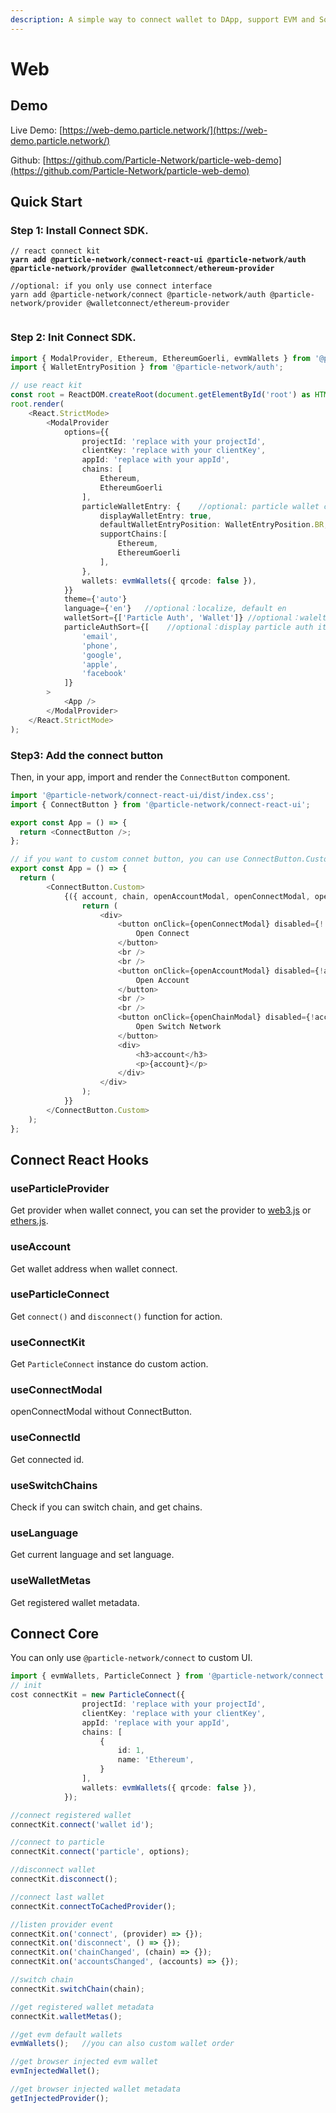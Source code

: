 ```yaml
---
description: A simple way to connect wallet to DApp, support EVM and Solana chains.
---
```


# Web

## Demo

Live Demo: [https://web-demo.particle.network/](https://web-demo.particle.network/)

Github: [https://github.com/Particle-Network/particle-web-demo](https://github.com/Particle-Network/particle-web-demo)



## Quick Start

### Step 1: Install Connect SDK.

<pre class="language-bash"><code class="lang-bash">// react connect kit
<strong>yarn add @particle-network/connect-react-ui @particle-network/auth @particle-network/provider @walletconnect/ethereum-provider
</strong>
//optional: if you only use connect interface
yarn add @particle-network/connect @particle-network/auth @particle-network/provider @walletconnect/ethereum-provider

</code></pre>

### Step 2: Init Connect SDK.

```typescript
import { ModalProvider, Ethereum, EthereumGoerli, evmWallets } from '@particle-network/connect-react-ui';
import { WalletEntryPosition } from '@particle-network/auth';

// use react kit
const root = ReactDOM.createRoot(document.getElementById('root') as HTMLElement);
root.render(
    <React.StrictMode>
        <ModalProvider
            options={{
                projectId: 'replace with your projectId',
                clientKey: 'replace with your clientKey',
                appId: 'replace with your appId',
                chains: [
                    Ethereum,
                    EthereumGoerli
                ],
                particleWalletEntry: {    //optional: particle wallet config
                    displayWalletEntry: true,
                    defaultWalletEntryPosition: WalletEntryPosition.BR,
                    supportChains:[
                        Ethereum,
                        EthereumGoerli
                    ],
                },
                wallets: evmWallets({ qrcode: false }),
            }}
            theme={'auto'}
            language={'en'}   //optional：localize, default en
            walletSort={['Particle Auth', 'Wallet']} //optional：walelt order
            particleAuthSort={[    //optional：display particle auth items and order
                'email',
                'phone',
                'google',
                'apple',
                'facebook'
            ]}
        >
            <App />
        </ModalProvider>
    </React.StrictMode>
);
```

### Step3: Add the connect button

Then, in your app, import and render the `ConnectButton` component.

```typescript
import '@particle-network/connect-react-ui/dist/index.css';
import { ConnectButton } from '@particle-network/connect-react-ui';

export const App = () => {
  return <ConnectButton />;
};

// if you want to custom connet button, you can use ConnectButton.Custom.
export const App = () => {
  return (
        <ConnectButton.Custom>
            {({ account, chain, openAccountModal, openConnectModal, openChainModal, accountLoading }) => {
                return (
                    <div>
                        <button onClick={openConnectModal} disabled={!!account}>
                            Open Connect
                        </button>
                        <br />
                        <br />
                        <button onClick={openAccountModal} disabled={!account}>
                            Open Account
                        </button>
                        <br />
                        <br />
                        <button onClick={openChainModal} disabled={!account}>
                            Open Switch Network
                        </button>
                        <div>
                            <h3>account</h3>
                            <p>{account}</p>
                        </div>
                    </div>
                );
            }}
        </ConnectButton.Custom>
    );
};

```

## Connect React Hooks

### useParticleProvider

Get provider when wallet connect, you can set the provider to [web3.js](https://github.com/web3/web3.js) or [ethers.js](https://github.com/ethers-io/ethers.js/).

### useAccount

Get wallet address when wallet connect.

### useParticleConnect

Get `connect()` and `disconnect()` function for action.

### useConnectKit

Get `ParticleConnect` instance do custom action.

### useConnectModal

openConnectModal without ConnectButton.

### useConnectId

Get connected id.

### useSwitchChains

Check if you can switch chain, and get chains.

### useLanguage

Get current language and set language.

### useWalletMetas

Get registered wallet metadata.

## Connect Core

You can only use `@particle-network/connect` to custom UI.

```typescript
import { evmWallets, ParticleConnect } from '@particle-network/connect';
// init
cost connectKit = new ParticleConnect({
                projectId: 'replace with your projectId',
                clientKey: 'replace with your clientKey',
                appId: 'replace with your appId',
                chains: [
                    {
                        id: 1,
                        name: 'Ethereum',
                    }
                ],
                wallets: evmWallets({ qrcode: false }),
            });

//connect registered wallet
connectKit.connect('wallet id');

//connect to particle
connectKit.connect('particle', options);

//disconnect wallet
connectKit.disconnect();

//connect last wallet
connectKit.connectToCachedProvider();

//listen provider event
connectKit.on('connect', (provider) => {});
connectKit.on('disconnect', () => {});
connectKit.on('chainChanged', (chain) => {});
connectKit.on('accountsChanged', (accounts) => {});

//switch chain
connectKit.switchChain(chain);

//get registered wallet metadata
connectKit.walletMetas();

//get evm default wallets
evmWallets();   //you can also custom wallet order

//get browser injected evm wallet 
evmInjectedWallet();

//get browser injected wallet metadata
getInjectedProvider();


```



